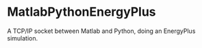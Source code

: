 # MatlabPythonEnergyPlus
A TCP/IP socket between Matlab and Python, doing an EnergyPlus simulation.

